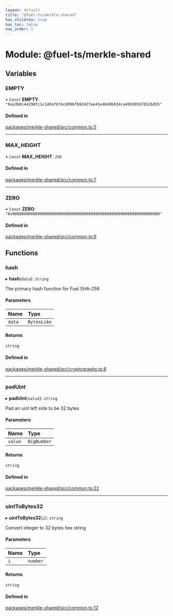 ```yaml
---
layout: default
title: "@fuel-ts/merkle-shared"
has_children: true
has_toc: false
nav_order: 1
---
```


# Module: @fuel-ts/merkle-shared

## Variables

### EMPTY

• `Const` **EMPTY**: ``"0xe3b0c44298fc1c149afbf4c8996fb92427ae41e4649b934ca495991b7852b855"``

#### Defined in

[packages/merkle-shared/src/common.ts:5](https://github.com/FuelLabs/fuels-ts/blob/master/packages/merkle-shared/src/common.ts#L5)

___

### MAX\_HEIGHT

• `Const` **MAX\_HEIGHT**: ``256``

#### Defined in

[packages/merkle-shared/src/common.ts:7](https://github.com/FuelLabs/fuels-ts/blob/master/packages/merkle-shared/src/common.ts#L7)

___

### ZERO

• `Const` **ZERO**: ``"0x0000000000000000000000000000000000000000000000000000000000000000"``

#### Defined in

[packages/merkle-shared/src/common.ts:6](https://github.com/FuelLabs/fuels-ts/blob/master/packages/merkle-shared/src/common.ts#L6)

## Functions

### hash

▸ **hash**(`data`): `string`

The primary hash function for Fuel
SHA-256

#### Parameters

| Name | Type |
| :------ | :------ |
| `data` | `BytesLike` |

#### Returns

`string`

#### Defined in

[packages/merkle-shared/src/cryptography.ts:8](https://github.com/FuelLabs/fuels-ts/blob/master/packages/merkle-shared/src/cryptography.ts#L8)

___

### padUint

▸ **padUint**(`value`): `string`

Pad an uint left side to be 32 bytes

#### Parameters

| Name | Type |
| :------ | :------ |
| `value` | `BigNumber` |

#### Returns

`string`

#### Defined in

[packages/merkle-shared/src/common.ts:22](https://github.com/FuelLabs/fuels-ts/blob/master/packages/merkle-shared/src/common.ts#L22)

___

### uintToBytes32

▸ **uintToBytes32**(`i`): `string`

Convert integer to 32 bytes hex string

#### Parameters

| Name | Type |
| :------ | :------ |
| `i` | `number` |

#### Returns

`string`

#### Defined in

[packages/merkle-shared/src/common.ts:12](https://github.com/FuelLabs/fuels-ts/blob/master/packages/merkle-shared/src/common.ts#L12)
